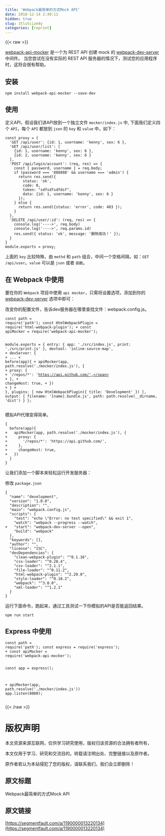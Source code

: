 ```yaml
---
title: 'Webpack最简单的方式Mock API' 
date: 2018-12-14 2:30:11
hidden: true
slug: 3tlutcizm4y
categories: [reprint]
---
```


{{< raw >}}

                    
<p><a href="https://github.com/jaywcjlove/webpack-api-mocker" rel="nofollow noreferrer" target="_blank">webpack-api-mocker</a> 是一个为 REST API 创建 mock 的 <a href="https://github.com/webpack/webpack-dev-server" rel="nofollow noreferrer" target="_blank">webpack-dev-server</a> 中间件。 当您尝试在没有实际的 REST API 服务器的情况下，测试您的应用程序时，这将会很有帮助。</p>
<h2 id="articleHeader0">安装</h2>
<div class="widget-codetool" style="display:none;">
      <div class="widget-codetool--inner">
      <span class="selectCode code-tool" data-toggle="tooltip" data-placement="top" title="" data-original-title="全选"></span>
      <span type="button" class="copyCode code-tool" data-toggle="tooltip" data-placement="top" data-clipboard-text="npm install webpack-api-mocker --save-dev" title="" data-original-title="复制"></span>
      <span type="button" class="saveToNote code-tool" data-toggle="tooltip" data-placement="top" title="" data-original-title="放进笔记"></span>
      </div>
      </div><pre class="bash hljs"><code class="bash" style="word-break: break-word; white-space: initial;">npm install webpack-api-mocker --save-dev</code></pre>
<h2 id="articleHeader1">使用</h2>
<p>定义API，假设我们讲API放到一个独立文件 <code>mocker/index.js</code> 中, 下面我们定义四个 <code>API</code>，每个 <code>API</code> 都放到 <code>json</code> 的 <code>key</code> 和 <code>value</code> 中，如下：</p>
<div class="widget-codetool" style="display:none;">
      <div class="widget-codetool--inner">
      <span class="selectCode code-tool" data-toggle="tooltip" data-placement="top" title="" data-original-title="全选"></span>
      <span type="button" class="copyCode code-tool" data-toggle="tooltip" data-placement="top" data-clipboard-text="const proxy = {
  'GET /api/user': {id: 1, username: 'kenny', sex: 6 },
  'GET /api/user/list': [
    {id: 1, username: 'kenny', sex: 6 },
    {id: 2, username: 'kenny', sex: 6 }
  ],
  'POST /api/login/account': (req, res) => {
    const { password, username } = req.body;
    if (password === '888888' &amp;&amp; username === 'admin') {
      return res.send({
        status: 'ok',
        code: 0,
        token: &quot;sdfsdfsdfdsf&quot;,
        data: {id: 1, username: 'kenny', sex: 6 }
      });
    } else {
      return res.send({status: 'error', code: 403 });
    }
  },
  'DELETE /api/user/:id': (req, res) => {
    console.log('---->', req.body)
    console.log('---->', req.params.id)
    res.send({ status: 'ok', message: '删除成功！' });
  }
}
module.exports = proxy;" title="" data-original-title="复制"></span>
      <span type="button" class="saveToNote code-tool" data-toggle="tooltip" data-placement="top" title="" data-original-title="放进笔记"></span>
      </div>
      </div><pre class="javascript hljs"><code class="js"><span class="hljs-keyword">const</span> proxy = {
  <span class="hljs-string">'GET /api/user'</span>: {<span class="hljs-attr">id</span>: <span class="hljs-number">1</span>, <span class="hljs-attr">username</span>: <span class="hljs-string">'kenny'</span>, <span class="hljs-attr">sex</span>: <span class="hljs-number">6</span> },
  <span class="hljs-string">'GET /api/user/list'</span>: [
    {<span class="hljs-attr">id</span>: <span class="hljs-number">1</span>, <span class="hljs-attr">username</span>: <span class="hljs-string">'kenny'</span>, <span class="hljs-attr">sex</span>: <span class="hljs-number">6</span> },
    {<span class="hljs-attr">id</span>: <span class="hljs-number">2</span>, <span class="hljs-attr">username</span>: <span class="hljs-string">'kenny'</span>, <span class="hljs-attr">sex</span>: <span class="hljs-number">6</span> }
  ],
  <span class="hljs-string">'POST /api/login/account'</span>: <span class="hljs-function">(<span class="hljs-params">req, res</span>) =&gt;</span> {
    <span class="hljs-keyword">const</span> { password, username } = req.body;
    <span class="hljs-keyword">if</span> (password === <span class="hljs-string">'888888'</span> &amp;&amp; username === <span class="hljs-string">'admin'</span>) {
      <span class="hljs-keyword">return</span> res.send({
        <span class="hljs-attr">status</span>: <span class="hljs-string">'ok'</span>,
        <span class="hljs-attr">code</span>: <span class="hljs-number">0</span>,
        <span class="hljs-attr">token</span>: <span class="hljs-string">"sdfsdfsdfdsf"</span>,
        <span class="hljs-attr">data</span>: {<span class="hljs-attr">id</span>: <span class="hljs-number">1</span>, <span class="hljs-attr">username</span>: <span class="hljs-string">'kenny'</span>, <span class="hljs-attr">sex</span>: <span class="hljs-number">6</span> }
      });
    } <span class="hljs-keyword">else</span> {
      <span class="hljs-keyword">return</span> res.send({<span class="hljs-attr">status</span>: <span class="hljs-string">'error'</span>, <span class="hljs-attr">code</span>: <span class="hljs-number">403</span> });
    }
  },
  <span class="hljs-string">'DELETE /api/user/:id'</span>: <span class="hljs-function">(<span class="hljs-params">req, res</span>) =&gt;</span> {
    <span class="hljs-built_in">console</span>.log(<span class="hljs-string">'----&gt;'</span>, req.body)
    <span class="hljs-built_in">console</span>.log(<span class="hljs-string">'----&gt;'</span>, req.params.id)
    res.send({ <span class="hljs-attr">status</span>: <span class="hljs-string">'ok'</span>, <span class="hljs-attr">message</span>: <span class="hljs-string">'删除成功！'</span> });
  }
}
<span class="hljs-built_in">module</span>.exports = proxy;</code></pre>
<p>上面的 <code>key</code> 比较特殊，由 <code>methd</code> 和 <code>path</code> 组合，中间一个空格间隔，如：<code>GET /api/user</code>。<code>value</code> 可以是 <code>json</code> 或者 <code>函数</code>。</p>
<h2 id="articleHeader2">在 Webpack 中使用</h2>
<p>要在你的 <code>Webpack</code> 项目中使用 <code>api mocker</code>，只需将设置选项，添加到你的 <a href="https://github.com/webpack/webpack-dev-server" rel="nofollow noreferrer" target="_blank">webpack-dev-server</a> 选项中即可：</p>
<p>改变你的配置文件，告诉dev服务器在哪里查找文件：webpack.config.js。</p>
<div class="widget-codetool" style="display:none;">
      <div class="widget-codetool--inner">
      <span class="selectCode code-tool" data-toggle="tooltip" data-placement="top" title="" data-original-title="全选"></span>
      <span type="button" class="copyCode code-tool" data-toggle="tooltip" data-placement="top" data-clipboard-text="const path = require('path');
const HtmlWebpackPlugin = require('html-webpack-plugin');
+ const apiMocker = require('webpack-api-mocker');

module.exports = {
  entry: {
    app: './src/index.js',
    print: './src/print.js'
  },
  devtool: 'inline-source-map',
+ devServer: {
+   ...
+   before(app){
+     apiMocker(app, path.resolve('./mocker/index.js'), {
+       proxy: {
+         '/repos/*': 'https://api.github.com/',
+       },
+       changeHost: true,
+     })
+   }
+ },
  plugins: [
    new HtmlWebpackPlugin({
      title: 'Development'
    })
  ],
  output: {
    filename: '[name].bundle.js',
    path: path.resolve(__dirname, 'dist')
  }
};" title="" data-original-title="复制"></span>
      <span type="button" class="saveToNote code-tool" data-toggle="tooltip" data-placement="top" title="" data-original-title="放进笔记"></span>
      </div>
      </div><pre class="diff hljs"><code class="diff">const path = require('path');
const HtmlWebpackPlugin = require('html-webpack-plugin');
<span class="hljs-addition">+ const apiMocker = require('webpack-api-mocker');</span>

module.exports = {
  entry: {
    app: './src/index.js',
    print: './src/print.js'
  },
  devtool: 'inline-source-map',
<span class="hljs-addition">+ devServer: {</span>
<span class="hljs-addition">+   ...</span>
<span class="hljs-addition">+   before(app){</span>
<span class="hljs-addition">+     apiMocker(app, path.resolve('./mocker/index.js'), {</span>
<span class="hljs-addition">+       proxy: {</span>
<span class="hljs-addition">+         '/repos/*': 'https://api.github.com/',</span>
<span class="hljs-addition">+       },</span>
<span class="hljs-addition">+       changeHost: true,</span>
<span class="hljs-addition">+     })</span>
<span class="hljs-addition">+   }</span>
<span class="hljs-addition">+ },</span>
  plugins: [
    new HtmlWebpackPlugin({
      title: 'Development'
    })
  ],
  output: {
    filename: '[name].bundle.js',
    path: path.resolve(__dirname, 'dist')
  }
};</code></pre>
<p>模拟API代理变得简单。</p>
<div class="widget-codetool" style="display:none;">
      <div class="widget-codetool--inner">
      <span class="selectCode code-tool" data-toggle="tooltip" data-placement="top" title="" data-original-title="全选"></span>
      <span type="button" class="copyCode code-tool" data-toggle="tooltip" data-placement="top" data-clipboard-text="{
  before(app){
+   apiMocker(app, path.resolve('./mocker/index.js'), {
+     proxy: {
+       '/repos/*': 'https://api.github.com/',
+     },
+     changeHost: true,
+   })
  }
}
" title="" data-original-title="复制"></span>
      <span type="button" class="saveToNote code-tool" data-toggle="tooltip" data-placement="top" title="" data-original-title="放进笔记"></span>
      </div>
      </div><pre class="diff hljs"><code class="diff">{
  before(app){
<span class="hljs-addition">+   apiMocker(app, path.resolve('./mocker/index.js'), {</span>
<span class="hljs-addition">+     proxy: {</span>
<span class="hljs-addition">+       '/repos/*': 'https://api.github.com/',</span>
<span class="hljs-addition">+     },</span>
<span class="hljs-addition">+     changeHost: true,</span>
<span class="hljs-addition">+   })</span>
  }
}
</code></pre>
<p>让我们添加一个脚本来轻松运行开发服务器：</p>
<p>修改 <code>package.json</code></p>
<div class="widget-codetool" style="display:none;">
      <div class="widget-codetool--inner">
      <span class="selectCode code-tool" data-toggle="tooltip" data-placement="top" title="" data-original-title="全选"></span>
      <span type="button" class="copyCode code-tool" data-toggle="tooltip" data-placement="top" data-clipboard-text="{
  &quot;name&quot;: &quot;development&quot;,
  &quot;version&quot;: &quot;1.0.0&quot;,
  &quot;description&quot;: &quot;&quot;,
  &quot;main&quot;: &quot;webpack.config.js&quot;,
  &quot;scripts&quot;: {
    &quot;test&quot;: &quot;echo \&quot;Error: no test specified\&quot; &amp;&amp; exit 1&quot;,
    &quot;watch&quot;: &quot;webpack --progress --watch&quot;,
+   &quot;start&quot;: &quot;webpack-dev-server --open&quot;,
    &quot;build&quot;: &quot;webpack&quot;
  },
  &quot;keywords&quot;: [],
  &quot;author&quot;: &quot;&quot;,
  &quot;license&quot;: &quot;ISC&quot;,
  &quot;devDependencies&quot;: {
    &quot;clean-webpack-plugin&quot;: &quot;^0.1.16&quot;,
    &quot;css-loader&quot;: &quot;^0.28.4&quot;,
    &quot;csv-loader&quot;: &quot;^2.1.1&quot;,
    &quot;file-loader&quot;: &quot;^0.11.2&quot;,
    &quot;html-webpack-plugin&quot;: &quot;^2.29.0&quot;,
    &quot;style-loader&quot;: &quot;^0.18.2&quot;,
    &quot;webpack&quot;: &quot;^3.0.0&quot;,
    &quot;xml-loader&quot;: &quot;^1.2.1&quot;
  }
}" title="" data-original-title="复制"></span>
      <span type="button" class="saveToNote code-tool" data-toggle="tooltip" data-placement="top" title="" data-original-title="放进笔记"></span>
      </div>
      </div><pre class="diff hljs"><code class="diff">{
  "name": "development",
  "version": "1.0.0",
  "description": "",
  "main": "webpack.config.js",
  "scripts": {
    "test": "echo \"Error: no test specified\" &amp;&amp; exit 1",
    "watch": "webpack --progress --watch",
<span class="hljs-addition">+   "start": "webpack-dev-server --open",</span>
    "build": "webpack"
  },
  "keywords": [],
  "author": "",
  "license": "ISC",
  "devDependencies": {
    "clean-webpack-plugin": "^0.1.16",
    "css-loader": "^0.28.4",
    "csv-loader": "^2.1.1",
    "file-loader": "^0.11.2",
    "html-webpack-plugin": "^2.29.0",
    "style-loader": "^0.18.2",
    "webpack": "^3.0.0",
    "xml-loader": "^1.2.1"
  }
}</code></pre>
<p>运行下面命令，跑起来，通过工具测试一下你模拟的API是否能返回结果。</p>
<div class="widget-codetool" style="display:none;">
      <div class="widget-codetool--inner">
      <span class="selectCode code-tool" data-toggle="tooltip" data-placement="top" title="" data-original-title="全选"></span>
      <span type="button" class="copyCode code-tool" data-toggle="tooltip" data-placement="top" data-clipboard-text="npm run start" title="" data-original-title="复制"></span>
      <span type="button" class="saveToNote code-tool" data-toggle="tooltip" data-placement="top" title="" data-original-title="放进笔记"></span>
      </div>
      </div><pre class="bash hljs"><code class="bash" style="word-break: break-word; white-space: initial;">npm run start</code></pre>
<h2 id="articleHeader3">Express 中使用</h2>
<div class="widget-codetool" style="display:none;">
      <div class="widget-codetool--inner">
      <span class="selectCode code-tool" data-toggle="tooltip" data-placement="top" title="" data-original-title="全选"></span>
      <span type="button" class="copyCode code-tool" data-toggle="tooltip" data-placement="top" data-clipboard-text="const path = require('path');
const express = require('express');
+ const apiMocker = require('webpack-api-mocker');

const app = express();

+ apiMocker(app, path.resolve('./mocker/index.js'))
app.listen(8080);" title="" data-original-title="复制"></span>
      <span type="button" class="saveToNote code-tool" data-toggle="tooltip" data-placement="top" title="" data-original-title="放进笔记"></span>
      </div>
      </div><pre class="diff hljs"><code class="diff">const path = require('path');
const express = require('express');
<span class="hljs-addition">+ const apiMocker = require('webpack-api-mocker');</span>

const app = express();

<span class="hljs-addition">+ apiMocker(app, path.resolve('./mocker/index.js'))</span>
app.listen(8080);</code></pre>

                
{{< /raw >}}

# 版权声明
本文资源来源互联网，仅供学习研究使用，版权归该资源的合法拥有者所有，

本文仅用于学习、研究和交流目的。转载请注明出处、完整链接以及原作者。

原作者若认为本站侵犯了您的版权，请联系我们，我们会立即删除！

## 原文标题
Webpack最简单的方式Mock API

## 原文链接
[https://segmentfault.com/a/1190000013220134](https://segmentfault.com/a/1190000013220134)

